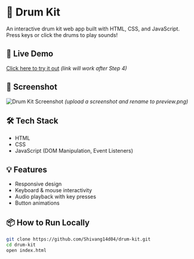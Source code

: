 # 🥁 Drum Kit

An interactive drum kit web app built with HTML, CSS, and JavaScript. Press keys or click the drums to play sounds!

## 🚀 Live Demo
[Click here to try it out](https://shivang14d04.github.io/drum-kit/) *(link will work after Step 4)*

## 📸 Screenshot
![Drum Kit Screenshot](preview.png) *(upload a screenshot and rename to preview.png)*

## 🛠 Tech Stack
- HTML
- CSS
- JavaScript (DOM Manipulation, Event Listeners)

## 💡 Features
- Responsive design
- Keyboard & mouse interactivity
- Audio playback with key presses
- Button animations

## 📦 How to Run Locally
```bash
git clone https://github.com/Shivang14d04/drum-kit.git
cd drum-kit
open index.html
